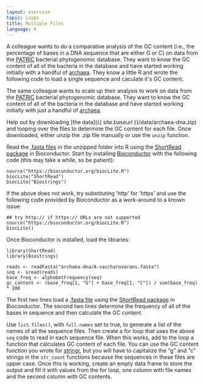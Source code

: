 ```yaml
---
layout: exercise
topic: Loops
title: Multiple Files
language: R
---
```


A colleague wants to do a comparative analysis of the GC content (i.e., the
percentage of bases in a DNA sequence that are either G or C) on data from the
[PATRIC](http://www.patricbrc.org) bacterial phytogenomic database. They want to
know the GC content of all of the bacteria in the database and have started
working initially with a handful of
[archaea](https://en.wikipedia.org/wiki/Archaea). They know a little R and wrote
the following code to load a single sequence and caculate it's GC content.

The same colleague wants to scale up their analysis to work on data from the [PATRIC](http://www.patricbrc.org) bacterial phytogenomic database. They want to know the GC content of all of the bacteria in the database and have started working initially
with just a handful of [archaea](https://en.wikipedia.org/wiki/Archaea).

Help out by downloading [the data]({{ site.baseurl }}/data/archaea-dna.zip)
and looping over the files to determine the GC content for each file. Once
downloaded, either unzip the .zip file manually or use the `unzip` function.

Read the [.fasta files](https://en.wikipedia.org/wiki/FASTA_format) in the unzipped
folder into R using the [ShortRead package](http://www.bioconductor.org/packages/release/bioc/html/ShortRead.html) in Bioconductor. Start by installing [Bioconductor](http://www.bioconductor.org/install/) with the following code (this may take a
while, so be patient):

```
source("https://bioconductor.org/biocLite.R")
biocLite("ShortRead")
biocLite("Biostrings")
```
If the above does not work, try substituting 'http' for 'https' and use the following code provided by Bioconductor as a work-around to a known issue:

```
## try http:// if https:// URLs are not supported
source("https://bioconductor.org/biocLite.R")
biocLite()
```

Once Bioconductor is installed, load the libraries:
```
library(ShortRead)
library(Biostrings)

reads <- readFasta("archaea-dna/A-saccharovorans.fasta")
seq <- sread(reads)
base_freq <- alphabetFrequency(seq)
gc_content <- (base_freq[1, "G"] + base_freq[1, "C"]) / sum(base_freq) * 100
```

The first two lines load a [.fasta file](https://en.wikipedia.org/wiki/FASTA_format)
using the [ShortRead package](http://www.bioconductor.org/packages/release/bioc/html/ShortRead.html)
in Bioconductor. The second two lines determine the frequency of all of the bases in sequence and then
calculate the GC content.

Use `list.files()`, with `full.names` set to true, to generate a list of the names
of all the sequence files. Then create a for loop that uses the above `seq` code to
read in each sequence file. When this works, add to the loop a function that
calculates GC content of each file. You can use the GC content function you wrote for
[stringr]({{site.baseurl}}/exercises/Loops-stringr-R), but you will have to
capitalize the “g” and “c” strings in the `str_count` functions because the sequences
in these files are upper case. Once this is working, create an empty data frame to
store the output and fill it with values from the for loop, one column with file
names and the second column with GC contents.
